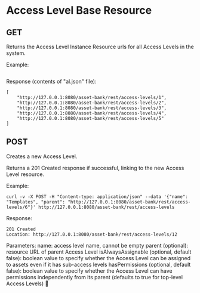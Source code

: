 # Access Level Base Resource
## GET

Returns the Access Level Instance Resource urls for all Access Levels in the system.

Example:
```curl -X GET -H "Accept: application/json" http://127.0.0.1:8080/asset-bank/rest/access-levels > al.json
```

Response (contents of "al.json" file):
```
[
	"http://127.0.0.1:8080/asset-bank/rest/access-levels/1",
	"http://127.0.0.1:8080/asset-bank/rest/access-levels/2",
	"http://127.0.0.1:8080/asset-bank/rest/access-levels/3",
	"http://127.0.0.1:8080/asset-bank/rest/access-levels/4",
	"http://127.0.0.1:8080/asset-bank/rest/access-levels/5"
]
```

## POST
Creates a new Access Level.

Returns a 201 Created response if successful, linking to the new Access Level resource.

Example:
```
curl -v -X POST -H "Content-type: application/json" --data '{"name": "Templates", "parent": "http://127.0.0.1:8080/asset-bank/rest/access-levels/6"}' http://127.0.0.1:8080/asset-bank/rest/access-levels
```


Response:
```
201 Created
Location: http://127.0.0.1:8080/asset-bank/rest/access-levels/12
```

Parameters:
name: access level name, cannot be empty
parent (optional): resource URL of parent Access Level
isAlwaysAssignable (optional, default false): boolean value to specify whether the Access Level can be assigned to assets even if it has sub-access levels
hasPermissions (optional, default false): boolean value to specify whether the Access Level can have permissions independently from its parent (defaults to true for top-level Access Levels)

